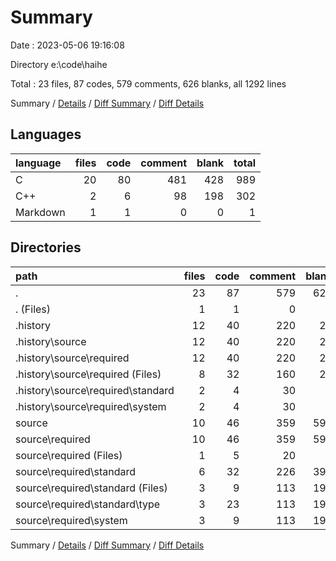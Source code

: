 # Summary

Date : 2023-05-06 19:16:08

Directory e:\\code\\haihe

Total : 23 files,  87 codes, 579 comments, 626 blanks, all 1292 lines

Summary / [Details](details.md) / [Diff Summary](diff.md) / [Diff Details](diff-details.md)

## Languages
| language | files | code | comment | blank | total |
| :--- | ---: | ---: | ---: | ---: | ---: |
| C | 20 | 80 | 481 | 428 | 989 |
| C++ | 2 | 6 | 98 | 198 | 302 |
| Markdown | 1 | 1 | 0 | 0 | 1 |

## Directories
| path | files | code | comment | blank | total |
| :--- | ---: | ---: | ---: | ---: | ---: |
| . | 23 | 87 | 579 | 626 | 1,292 |
| . (Files) | 1 | 1 | 0 | 0 | 1 |
| .history | 12 | 40 | 220 | 28 | 288 |
| .history\\source | 12 | 40 | 220 | 28 | 288 |
| .history\\source\\required | 12 | 40 | 220 | 28 | 288 |
| .history\\source\\required (Files) | 8 | 32 | 160 | 20 | 212 |
| .history\\source\\required\\standard | 2 | 4 | 30 | 4 | 38 |
| .history\\source\\required\\system | 2 | 4 | 30 | 4 | 38 |
| source | 10 | 46 | 359 | 598 | 1,003 |
| source\\required | 10 | 46 | 359 | 598 | 1,003 |
| source\\required (Files) | 1 | 5 | 20 | 3 | 28 |
| source\\required\\standard | 6 | 32 | 226 | 396 | 654 |
| source\\required\\standard (Files) | 3 | 9 | 113 | 199 | 321 |
| source\\required\\standard\\type | 3 | 23 | 113 | 197 | 333 |
| source\\required\\system | 3 | 9 | 113 | 199 | 321 |

Summary / [Details](details.md) / [Diff Summary](diff.md) / [Diff Details](diff-details.md)